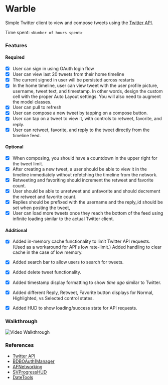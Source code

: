 # Warble
Simple Twitter client to view and compose tweets using the [Twitter API](https://apps.twitter.com/).

Time spent: `<Number of hours spent>`

### Features

#### Required

- [x] User can sign in using OAuth login flow
- [x] User can view last 20 tweets from their home timeline
- [x] The current signed in user will be persisted across restarts
- [x] In the home timeline, user can view tweet with the user profile picture, username, tweet text, and timestamp.  In other words, design the custom cell with the proper Auto Layout settings.  You will also need to augment the model classes.
- [x] User can pull to refresh
- [x] User can compose a new tweet by tapping on a compose button.
- [x] User can tap on a tweet to view it, with controls to retweet, favorite, and reply.
- [x] User can retweet, favorite, and reply to the tweet directly from the timeline feed.

#### Optional

- [x] When composing, you should have a countdown in the upper right for the tweet limit.
- [x] After creating a new tweet, a user should be able to view it in the timeline immediately without refetching the timeline from the network.
- [x] Retweeting and favoriting should increment the retweet and favorite count.
- [x] User should be able to unretweet and unfavorite and should decrement the retweet and favorite count.
- [x] Replies should be prefixed with the username and the reply_id should be set when posting the tweet,
- [x] User can load more tweets once they reach the bottom of the feed using infinite loading similar to the actual Twitter client.

#### Additional

- [x] Added in-memory cache functionality to limit Twitter API requests. (Used as a workaround for API's low rate-limit.) Added handling to clear cache in the case of low memory.
- [x] Added search bar to allow users to search for tweets.
- [x] Added delete tweet functionality.
- [x] Added timestamp display formatting to show _time_ _ago_ similar to Twitter.
- [x] Added different Reply, Retweet, Favorite button displays for Normal, Highlighted, vs Selected control states.
- [x] Added HUD to show loading/success state for API requests.



### Walkthrough

![Video Walkthrough](...)

### References
- [Twitter API](https://apps.twitter.com/)
- [BDBOAuth1Manager](https://github.com/bdbergeron/BDBOAuth1Manager)
- [AFNetworking](https://github.com/AFNetworking/AFNetworking)
- [SVProgressHUD](https://github.com/TransitApp/SVProgressHUD)
- [DateTools](https://github.com/MatthewYork/DateTools)
